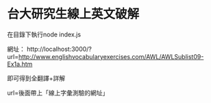 # 台大研究生線上英文破解

在目錄下執行node index.js

網址：
http://localhost:3000/?url=http://www.englishvocabularyexercises.com/AWL/AWLSublist09-Ex1a.htm

即可得到全翻譯+詳解


url=後面帶上「線上字彙測驗的網址」